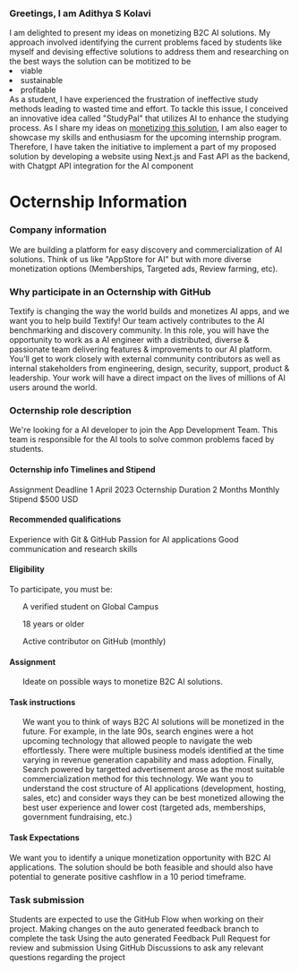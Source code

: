 <h3>Greetings, I am Adithya S Kolavi</h3>
I am delighted to present my ideas on monetizing B2C AI solutions. My approach involved identifying the current problems faced by students like myself and devising effective solutions to address them and researching on the best ways the solution can be motitized to be 
<li>viable</li>
<li>sustainable</li>
<li>profitable</li>
As a student, I have experienced the frustration of ineffective study methods leading to wasted time and effort. To tackle this issue, I conceived an innovative idea called "StudyPal" that utilizes AI to enhance the studying process. As I share my ideas on <a href="https://github.com/T3xtifyai/introduction-adithya-s-k/blob/main/SOLUTION.md" target="_blank">monetizing this solution</a>, I am also eager to showcase my skills and enthusiasm for the upcoming internship program. Therefore, I have taken the initiative to implement a part of my proposed solution by developing a website using Next.js and Fast API as the backend, with Chatgpt API integration for the AI component

<h1>Octernship Information</h1>

<h3>Company information</h3>
We are building a platform for easy discovery and commercialization of AI solutions. Think of us like "AppStore for AI" but with more diverse monetization options (Memberships, Targeted ads, Review farming, etc).

<h3>Why participate in an Octernship with GitHub</h3>
Textify is changing the way the world builds and monetizes AI apps, and we want you to help build Textify! Our team actively contributes to the AI benchmarking and discovery community. In this role, you will have the opportunity to work as a AI engineer with a distributed, diverse & passionate team delivering features & improvements to our AI platform. You’ll get to work closely with external community contributors as well as internal stakeholders from engineering, design, security, support, product & leadership. Your work will have a direct impact on the lives of millions of AI users around the world.

<h3>Octernship role description</h3>
We're looking for a AI developer to join the App Development Team. This team is responsible for the AI tools to solve common problems faced by students.

<h4>Octernship info	Timelines and Stipend</h4>
Assignment Deadline	1 April 2023
Octernship Duration	2 Months
Monthly Stipend	$500 USD

<h4>Recommended qualifications</h4>
Experience with Git & GitHub
Passion for AI applications
Good communication and research skills

<h4>Eligibility</h4>
To participate, you must be:
<ul>A verified student on Global Campus</ul>
<ul>18 years or older</ul>
<ul>Active contributor on GitHub (monthly)</ul>

<h4>Assignment</h4>
<ul>Ideate on possible ways to monetize B2C AI solutions. </ul>

<h4>Task instructions</h4>
<ul> We want you to think of ways B2C AI solutions will be monetized in the future.
For example, in the late 90s, search engines were a hot upcoming technology that allowed people to navigate the web effortlessly. There were multiple business models identified at the time varying in revenue generation capability and mass adoption. Finally, Search powered by targetted advertisement arose as the most suitable commercialization method for this technology.
We want you to understand the cost structure of AI applications (development, hosting, sales, etc) and consider ways they can be best monetized allowing the best user experience and lower cost (targeted ads, memberships, government fundraising, etc.)

</ul>

<h4>Task Expectations</h4>
We want you to identify a unique monetization opportunity with B2C AI applications. The solution should be both feasible and should also have potential to generate positive cashflow in a 10 period timeframe.

<h3>Task submission</h4>

Students are expected to use the GitHub Flow when working on their project.
Making changes on the auto generated feedback branch to complete the task
Using the auto generated Feedback Pull Request for review and submission
Using GitHub Discussions to ask any relevant questions regarding the project
